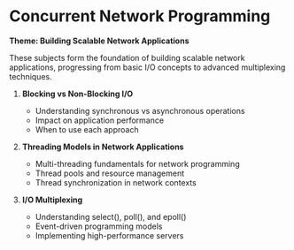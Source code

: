 # Concurrent Network Programming

**Theme: Building Scalable Network Applications**

These subjects form the foundation of building scalable network applications, progressing from basic I/O concepts to advanced multiplexing techniques.

1. **Blocking vs Non-Blocking I/O**
   - Understanding synchronous vs asynchronous operations
   - Impact on application performance
   - When to use each approach

2. **Threading Models in Network Applications**
   - Multi-threading fundamentals for network programming
   - Thread pools and resource management
   - Thread synchronization in network contexts

3. **I/O Multiplexing**
   - Understanding select(), poll(), and epoll()
   - Event-driven programming models
   - Implementing high-performance servers
